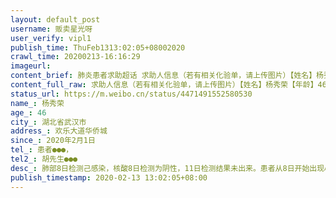 ```yaml
---
layout: default_post
username: 贩卖星光呀
user_verify: vipl1
publish_time: ThuFeb1313:02:05+08002020
crawl_time: 20200213-16:16:29
imageurl: 
content_brief: 肺炎患者求助超话 求助人信息（若有相关化验单，请上传图片）【姓名】杨秀荣【年龄】46【所在城市】湖北省武汉市【所在小区、社区】欢乐大道华侨城【患病时间】2020年2月1日【联系方式】患者●●●，【其他紧急联系人】胡先生●●●【病情描述】肺部8日检测己感染，核酸8日检测 ...全文
content_full_raw: 求助人信息（若有相关化验单，请上传图片）【姓名】杨秀荣【年龄】46【所在城市】湖北省武汉市【所在小区、社区】欢乐大道华侨城【患病时间】2020年2月1日【联系方式】患者●●●，【其他紧急联系人】胡先生●●●【病情描述】肺部8日检测己感染，核酸8日检测为阴性，11日检测结果未出来。患者从8日开始出现心慌，气短，药品拜复乐、盐酸阿比多尔、奥司他韦过敏，患者有血糖低、血压低，今天心跳114次/分钟，昨天晚上差点就晕死过去，请救救这位患者，速速安排住院治疗
status_url: https://m.weibo.cn/status/4471491552580530
name_: 杨秀荣
age_: 46
city_: 湖北省武汉市
address_: 欢乐大道华侨城
since_: 2020年2月1日
tel_: 患者●●●，
tel2_: 胡先生●●●
desc_: 肺部8日检测己感染，核酸8日检测为阴性，11日检测结果未出来。患者从8日开始出现心慌，气短，药品拜复乐、盐酸阿比多尔、奥司他韦过敏，患者有血糖低、血压低，今天心跳114次/分钟，昨天晚上差点就晕死过去，请救救这位患者，速速安排住院治疗
publish_timestamp: 2020-02-13 13:02:05+08:00
---
```


